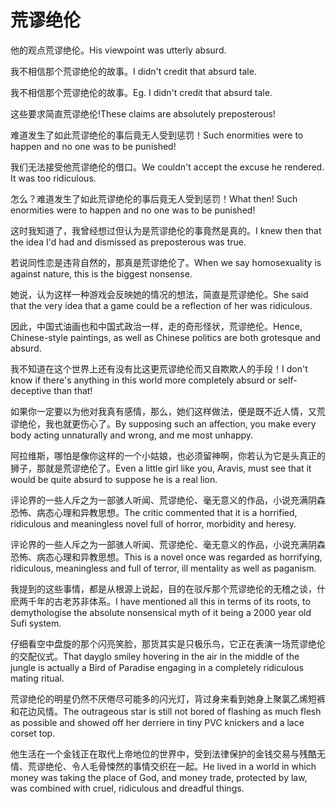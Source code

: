 # 荒谬绝伦

<p><span class="chinese">他的观点荒谬绝伦。</span><span class="english">His viewpoint was utterly absurd.</span></p>

<p><span class="chinese">我不相信那个荒谬绝伦的故事。</span><span class="english">I didn't credit that absurd tale.</span></p>

<p><span class="chinese">我不相信那个荒谬绝伦的故事。</span><span class="english">Eg. I didn't credit that absurd tale.</span></p>

<p><span class="chinese">这些要求简直荒谬绝伦!</span><span class="english">These claims are absolutely preposterous!</span></p>

<p><span class="chinese">难道发生了如此荒谬绝伦的事后竟无人受到惩罚！</span><span class="english">Such enormities were to happen and no one was to be punished!</span></p>

<p><span class="chinese">我们无法接受他荒谬绝伦的借口。</span><span class="english">We couldn't accept the excuse he rendered. It was too ridiculous.</span></p>

<p><span class="chinese">怎么？难道发生了如此荒谬绝伦的事后竟无人受到惩罚！</span><span class="english">What then! Such enormities were to happen and no one was to be punished!</span></p>

<p><span class="chinese">这时我知道了，我曾经想过但认为是荒谬绝伦的事竟然是真的。</span><span class="english">I knew then that the idea I'd had and dismissed as preposterous was true.</span></p>

<p><span class="chinese">若说同性恋是违背自然的，那真是荒谬绝伦了。</span><span class="english">When we say homosexuality is against nature, this is the biggest nonsense.</span></p>

<p><span class="chinese">她说，认为这样一种游戏会反映她的情况的想法，简直是荒谬绝伦。</span><span class="english">She said that the very idea that a game could be a reflection of her was ridiculous.</span></p>

<p><span class="chinese">因此，中国式油画也和中国式政治一样，走的奇形怪状，荒谬绝伦。</span><span class="english">Hence, Chinese-style paintings, as well as Chinese politics are both grotesque and absurd.</span></p>

<p><span class="chinese">我不知道在这个世界上还有没有比这更荒谬绝伦而又自欺欺人的手段！</span><span class="english">I don't know if there's anything in this world more completely absurd or self-deceptive than that!</span></p>

<p><span class="chinese">如果你一定要以为他对我真有感情，那么，她们这样做法，便是既不近人情，又荒谬绝伦，我也就更伤心了。</span><span class="english">By supposing such an affection, you make every body acting unnaturally and wrong, and me most unhappy.</span></p>

<p><span class="chinese">阿拉维斯，哪怕是像你这样的一个小姑娘，也必须留神啊，你若认为它是头真正的狮子，那就是荒谬绝伦了。</span><span class="english">Even a little girl like you, Aravis, must see that it would be quite absurd to suppose he is a real lion.</span></p>

<p><span class="chinese">评论界的一些人斥之为一部骇人听闻、荒谬绝伦、毫无意义的作品，小说充满阴森恐怖、病态心理和异教思想。</span><span class="english">The critic commented that it is a horrified, ridiculous and meaningless novel full of horror, morbidity and heresy.</span></p>

<p><span class="chinese">评论界的一些人斥之为一部骇人听闻、荒谬绝伦、毫无意义的作品，小说充满阴森恐怖、病态心理和异教思想。</span><span class="english">This is a novel once was regarded as horrifying, ridiculous, meaningless and full of terror, ill mentality as well as paganism.</span></p>

<p><span class="chinese">我提到的这些事情，都是从根源上说起，目的在驳斥那个荒谬绝伦的无稽之谈，什麽两千年的古老苏非体系。</span><span class="english">I have mentioned all this in terms of its roots, to demythologise the absolute nonsensical myth of it being a 2000 year old Sufi system.</span></p>

<p><span class="chinese">仔细看空中盘旋的那个闪亮笑脸，那货其实是只极乐鸟，它正在表演一场荒谬绝伦的交配仪式。</span><span class="english">That dayglo smiley hovering in the air in the middle of the jungle is actually a Bird of Paradise engaging in a completely ridiculous mating ritual.</span></p>

<p><span class="chinese">荒谬绝伦的明星仍然不厌倦尽可能多的闪光灯，背过身来看到她身上聚氯乙烯短裤和花边风情。</span><span class="english">The outrageous star is still not bored of flashing as much flesh as possible and showed off her derriere in tiny PVC knickers and a lace corset top.</span></p>

<p><span class="chinese">他生活在一个金钱正在取代上帝地位的世界中，受到法律保护的金钱交易与残酷无情、荒谬绝伦、令人毛骨悚然的事情交织在一起。</span><span class="english">He lived in a world in which money was taking the place of God, and money trade, protected by law, was combined with cruel, ridiculous and dreadful things.</span></p>

